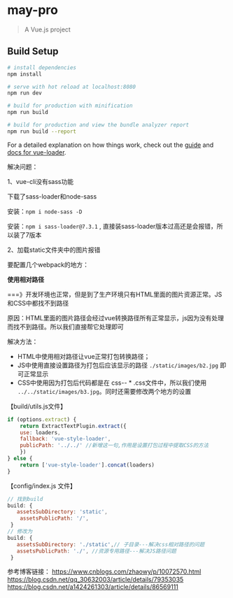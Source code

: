 # may-pro

> A Vue.js project

## Build Setup

``` bash
# install dependencies
npm install

# serve with hot reload at localhost:8080
npm run dev

# build for production with minification
npm run build

# build for production and view the bundle analyzer report
npm run build --report
```

For a detailed explanation on how things work, check out the [guide](http://vuejs-templates.github.io/webpack/) and [docs for vue-loader](http://vuejs.github.io/vue-loader).

解决问题：

1、vue-cli没有sass功能

下载了sass-loader和node-sass

安装：`npm i node-sass -D`

安装：`npm i sass-loader@7.3.1` , 直接装sass-loader版本过高还是会报错，所以装了7版本

2、加载static文件夹中的图片报错

要配置几个webpack的地方：

**使用相对路径**

===》开发环境也正常，但是到了生产环境只有HTML里面的图片资源正常。JS和CSS中都找不到路径

原因：HTML里面的图片路径会经过vue转换路径所有正常显示，js因为没有处理而找不到路径。所以我们直接帮它处理即可

解决方法：

- HTML中使用相对路径让vue正常打包转换路径；
- JS中使用直接设置路径为打包后应该显示的路径 `./static/images/b2.jpg` 即可正常显示
- CSS中使用因为打包后代码都是在 css-- * .css文件中，所以我们使用 `../../static/images/b3.jpg`。同时还需要修改两个地方的设置

【build/utils.js文件】

```js
if (options.extract) {
    return ExtractTextPlugin.extract({
    use: loaders,
    fallback: 'vue-style-loader',
    publicPath: '../../' //新增这一句,作用是设置打包过程中提取CSS的方法
    })
} else {
    return ['vue-style-loader'].concat(loaders)
}
```

【config/index.js 文件】

```js
// 找到build 
build: {
   assetsSubDirectory: 'static',
    assetsPublicPath: '/',
 }
// 修改为
build: {
   assetsSubDirectory: './static',// 子目录---解决css相对路径的问题
   assetsPublicPath: './', //资源专用路径---解决JS路径问题
 }
```
参考博客链接：
https://www.cnblogs.com/zhaowy/p/10072570.html
https://blog.csdn.net/qq_30632003/article/details/79353035
https://blog.csdn.net/a1424261303/article/details/86569111